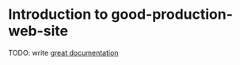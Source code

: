 # Introduction to good-production-web-site

TODO: write [great documentation](http://jacobian.org/writing/what-to-write/)
